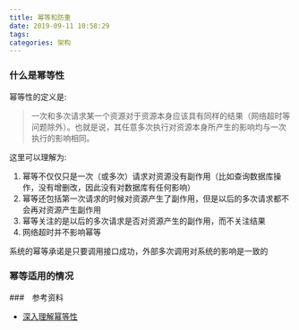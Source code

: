 ```yaml
---
title: 幂等和防重
date: 2019-09-11 10:58:29
tags: 
categories: 架构
---
```

### 什么是幂等性

幂等性的定义是:

> 一次和多次请求某一个资源对于资源本身应该具有同样的结果（网络超时等问题除外）。也就是说，其任意多次执行对资源本身所产生的影响均与一次执行的影响相同。

这里可以理解为:

1. 幂等不仅仅只是一次（或多次）请求对资源没有副作用（比如查询数据库操作，没有增删改，因此没有对数据库有任何影响）
2. 幂等还包括第一次请求的时候对资源产生了副作用，但是以后的多次请求都不会再对资源产生副作用
3. 幂等关注的是以后的多次请求是否对资源产生的副作用，而不关注结果
4. 网络超时并不影响幂等

系统的幂等承诺是只要调用接口成功，外部多次调用对系统的影响是一致的

### 幂等适用的情况



###　参考资料

- [深入理解幂等性](https://www.cnblogs.com/richardzgt/articles/10688057.html)